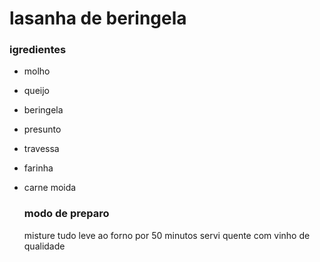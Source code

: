 # lasanha de beringela 

### igredientes 

- molho

- queijo

- beringela

- presunto

- travessa

- farinha

- carne moida

  ### modo de preparo

  misture tudo leve ao forno por 50 minutos servi quente com vinho de qualidade

  